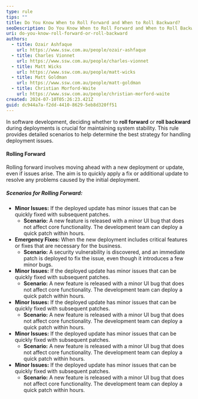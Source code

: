 ```yaml
---
type: rule
tips: ""
title: Do You Know When to Roll Forward and When to Roll Backward?
seoDescription: Do You Know When to Roll Forward and When to Roll Backward?
uri: do-you-know-roll-forward-or-roll-backward
authors:
  - title: Ozair Ashfaque
    url: https://www.ssw.com.au/people/ozair-ashfaque
  - title: Charles Vionnet
    url: https://www.ssw.com.au/people/charles-vionnet
  - title: Matt Wicks
    url: https://www.ssw.com.au/people/matt-wicks
  - title: Matt Goldman
    url: https://www.ssw.com.au/people/matt-goldman
  - title: Christian Morford-Waite
    url: https://www.ssw.com.au/people/christian-morford-waite
created: 2024-07-10T05:26:23.421Z
guid: dc944a7a-f2dd-4410-8629-5eb8d320ff51
---
```

In software development, deciding whether to **roll forward** or **roll backward** during deployments is crucial for maintaining system stability. This rule provides detailed scenarios to help determine the best strategy for handling deployment issues.

#### Rolling Forward
Rolling forward involves moving ahead with a new deployment or update, even if issues arise. The aim is to quickly apply a fix or additional update to resolve any problems caused by the initial deployment.

##### Scenarios for Rolling Forward:
- **Minor Issues:** If the deployed update has minor issues that can be quickly fixed with subsequent patches.
  - **Scenario:** A new feature is released with a minor UI bug that does not affect core functionality. The development team can deploy a quick patch within hours.
- **Emergency Fixes:** When the new deployment includes critical features or fixes that are necessary for the business.
  - **Scenario:** A security vulnerability is discovered, and an immediate patch is deployed to fix the issue, even though it introduces a few minor bugs.
- **Minor Issues:** If the deployed update has minor issues that can be quickly fixed with subsequent patches.
  - **Scenario:** A new feature is released with a minor UI bug that does not affect core functionality. The development team can deploy a quick patch within hours.
- **Minor Issues:** If the deployed update has minor issues that can be quickly fixed with subsequent patches.
  - **Scenario:** A new feature is released with a minor UI bug that does not affect core functionality. The development team can deploy a quick patch within hours.
- **Minor Issues:** If the deployed update has minor issues that can be quickly fixed with subsequent patches.
  - **Scenario:** A new feature is released with a minor UI bug that does not affect core functionality. The development team can deploy a quick patch within hours.
- **Minor Issues:** If the deployed update has minor issues that can be quickly fixed with subsequent patches.
  - **Scenario:** A new feature is released with a minor UI bug that does not affect core functionality. The development team can deploy a quick patch within hours.
